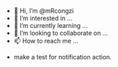 - 👋 Hi, I’m @mRcongzi
- 👀 I’m interested in ...
- 🌱 I’m currently learning ...
- 💞️ I’m looking to collaborate on ...
- 📫 How to reach me ...

<!---
mRcongzi/mRcongzi is a ✨ special ✨ repository because its `README.md` (this file) appears on your GitHub profile.
You can click the Preview link to take a look at your changes.
--->
- make a test for notification action.
